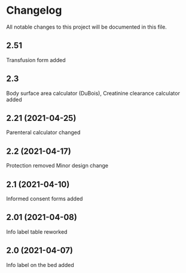 # Changelog
All notable changes to this project will be documented in this file.

## 2.51
Transfusion form added

## 2.3
Body surface area calculator (DuBois),
Creatinine clearance calculator added

## 2.21 (2021-04-25)
Parenteral calculator changed

## 2.2 (2021-04-17)
Protection removed
Minor design change

## 2.1 (2021-04-10)
Informed consent forms added

## 2.01 (2021-04-08)
Info label table reworked

## 2.0 (2021-04-07)
Info label on the bed added